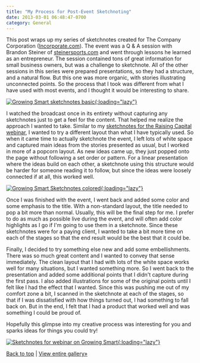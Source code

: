 ```yaml
---
title: "My Process for Post-Event Sketchnoting"
date: 2013-03-01 06:48:47-0700
category: General
---
```


This post wraps up my series of sketchnotes created for The Company Corporation (<a href="http://www.incorporate.com" title="The Company Corporation">Incorporate.com</a>). The event was a Q &amp; A session with Brandon Steiner of <a href="http://www.steinersports.com/" title="Steiner Sports" target="_blank">steinersports.com</a> and went through lessons he learned as an entrepreneur. The session contained tons of great information for small business owners, but was a challenge to sketchnote. All of the other sessions in this series were prepared presentations, so they had a structure, and a natural flow. But this one was more organic, with stories illustrating unconnected points. So the process that I took was different from what I have used with most events, and I thought it would be interesting to share.

<a href="http://benjaminsnorris.files.wordpress.com/2013/02/steiner-sketchnotes-basic.jpg">![Growing Smart sketchnotes basic](http://benjaminsnorris.files.wordpress.com/2013/02/steiner-sketchnotes-basic.jpg?w=300){:loading="lazy"}</a>

I watched the broadcast once in its entirety without capturing any sketchnotes just to get a feel for the content. That helped me realize the approach I wanted to take. Similar to my <a href="http://../2013/02/28/sketchnotes-for-webinar-on-raising-capital/" title="Sketchnotes for Webinar on Raising&nbsp;Capital" target="_blank">sketchnotes for the Raising Capital webinar</a>, I wanted to try a different layout than what I have typically used. So when it came time to actually sketchnote the event, I left lots of white space and captured main ideas from the stories presented as usual, but I worked in more of a popcorn layout. As new ideas came up, they just popped onto the page without following a set order or pattern. For a linear presentation where the ideas build on each other, a sketchnote using this structure would be harder for someone reading it to follow, but since the ideas were loosely connected if at all, this worked well.

<a href="http://benjaminsnorris.files.wordpress.com/2013/02/steiner-sketchnotes-colored.jpg">![Growing Smart Sketchnotes colored](http://benjaminsnorris.files.wordpress.com/2013/02/steiner-sketchnotes-colored.jpg?w=300){:loading="lazy"}</a>

Once I was finished with the event, I went back and added some color and some emphasis to the title. With a non-standard layout, the title needed to pop a bit more than normal. Usually, this will be the final step for me. I prefer to do as much as possible live during the event, and will often add color highlights as I go if I'm going to use them in a sketchnote. Since these sketchnotes were for a paying client, I wanted to take a bit more time on each of the stages so that the end result would be the best that it could be.

Finally, I decided to try something else new and add some embellishments. There was so much great content and I wanted to convey that sense immediately. The clean layout that I had with lots of the white space works well for many situations, but I wanted something more. So I went back to the presentation and added some additional points that I didn't capture during the first pass. I also added illustrations for some of the original points until I felt like I had the effect that I wanted. Since this was pushing me out of my comfort zone a bit, I scanned in the sketchnote at each of the stages, so that if I was dissatisfied with how things turned out, I had something to fall back on. But in the end, I felt that I had a product that worked well and was something I could be proud of. 

Hopefully this glimpse into my creative process was interesting for you and sparks ideas for things you could try!

<a href="http://benjaminsnorris.files.wordpress.com/2013/02/steiner-sketchnotes.jpg">![Sketchnotes for webinar on Growing Smart](http://benjaminsnorris.files.wordpress.com/2013/02/steiner-sketchnotes.jpg?w=580){:loading="lazy"}</a>

<a href="#top">Back to top</a>&nbsp;|&nbsp;<a title="Sketchnotes&nbsp;Gallery" href="http://benjaminsnorris.wordpress.com/sketchnotes/sketchnotes-gallery/">View entire gallery»</a>